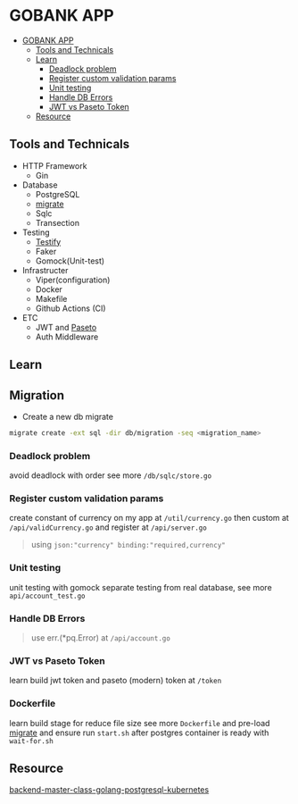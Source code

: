 # GOBANK APP

<!--toc:start-->

- [GOBANK APP](#gobank-app)
  - [Tools and Technicals](#tools-and-technicals)
  - [Learn](#learn)
    - [Deadlock problem](#deadlock-problem)
    - [Register custom validation params](#register-custom-validation-params)
    - [Unit testing](#unit-testing)
    - [Handle DB Errors](#handle-db-errors)
    - [JWT vs Paseto Token](#jwt-vs-paseto-token)
  - [Resource](#resource)
  <!--toc:end-->

## Tools and Technicals

- HTTP Framework
  - Gin
- Database
  - PostgreSQL
  - [migrate](https://github.com/golang-migrate/migrate)
  - Sqlc
  - Transection
- Testing
  - [Testify](https://github.com/stretchr/testify)
  - Faker
  - Gomock(Unit-test)
- Infrastructer
  - Viper(configuration)
  - Docker
  - Makefile
  - Github Actions (CI)
- ETC
  - JWT and [Paseto](https://github.com/paragonie/paseto)
  - Auth Middleware

## Learn

## Migration

- Create a new db migrate

```bash
migrate create -ext sql -dir db/migration -seq <migration_name>
```

### Deadlock problem

avoid deadlock with order see more `/db/sqlc/store.go`

### Register custom validation params

create constant of currency on my app at `/util/currency.go` then custom at `/api/validCurrency.go`
and register at `/api/server.go`

> using `json:"currency" binding:"required,currency"`

### Unit testing

unit testing with gomock separate testing from real database, see more `api/account_test.go`

### Handle DB Errors

> use err.(\*pq.Error) at `/api/account.go`

### JWT vs Paseto Token

learn build jwt token and paseto (modern) token at `/token`

### Dockerfile

learn build stage for reduce file size see more `Dockerfile` and pre-load [migrate](https://github.com/golang-migrate/migrate) and ensure run `start.sh` after postgres container is ready with `wait-for.sh`

## Resource

[backend-master-class-golang-postgresql-kubernetes](https://www.udemy.com/course/backend-master-class-golang-postgresql-kubernetes/)
